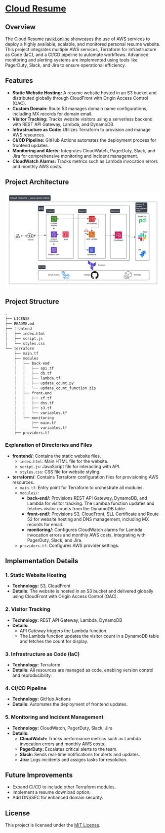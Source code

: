 # [Cloud Resume](https://raviki.online)

## Overview

The Cloud Resume [raviki.online](https://raviki.online) showcases the use of AWS services to deploy a highly available, scalable, and monitored personal resume website. This project integrates multiple AWS services, Terraform for Infrastructure as Code (IaC), and a CI/CD pipeline to automate workflows. Advanced monitoring and alerting systems are implemented using tools like PagerDuty, Slack, and Jira to ensure operational efficiency.

## Features

- **Static Website Hosting:** A resume website hosted in an S3 bucket and distributed globally through CloudFront with Origin Access Control (OAC).
- **Custom Domain:** Route 53 manages domain name configurations, including MX records for domain email.
- **Visitor Tracking:** Tracks website visitors using a serverless backend with REST API Gateway, Lambda, and DynamoDB.
- **Infrastructure as Code:** Utilizes Terraform to provision and manage AWS resources.
- **CI/CD Pipeline:** GitHub Actions automates the deployment process for frontend updates.
- **Monitoring and Alerts:** Integrates CloudWatch, PagerDuty, Slack, and Jira for comprehensive monitoring and incident management.
- **CloudWatch Alarms:** Tracks metrics such as Lambda invocation errors and monthly AWS costs.

## Project Architecture

![alt text](<Architecture Diagram.png>)

## Project Structure

```plaintext
.
├── LICENSE
├── README.md
├── frontend
│   ├── index.html
│   ├── script.js
│   └── styles.css
└── terraform
    ├── main.tf
    ├── modules
    │   ├── back-end
    │   │   ├── api.tf
    │   │   ├── db.tf
    │   │   ├── lambda.tf
    │   │   ├── update_count.py
    │   │   └── update_count_function.zip
    │   ├── front-end
    │   │   ├── cf.tf
    │   │   ├── dns.tf
    │   │   ├── s3.tf
    │   │   └── variables.tf
    │   └── monitoring
    │       ├── main.tf
    │       └── variables.tf
    ├── providers.tf
```

### Explanation of Directories and Files

- **frontend/**: Contains the static website files.
  - `index.html`: Main HTML file for the website.
  - `script.js`: JavaScript file for interacting with API.
  - `styles.css`: CSS file for website styling.
- **terraform/**: Contains Terraform configuration files for provisioning AWS resources.
  - `main.tf`: Entry point for Terraform to orchestrate all modules.
  - `modules/`:
    - **back-end/**: Provisions REST API Gateway, DynamoDB, and Lambda for visitor tracking. The Lambda function updates and fetches visitor counts from the DynamoDB table.
    - **front-end/**: Provisions S3, CloudFront, SLL Certificate and Route 53 for website hosting and DNS management, including MX records for email.
    - **monitoring/**: Configures CloudWatch alarms for Lambda invocation errors and monthly AWS costs, integrating with PagerDuty, Slack, and Jira.
  - `providers.tf`: Configures AWS provider settings.


## Implementation Details

### 1. **Static Website Hosting**
- **Technology:** S3, CloudFront
- **Details:** The website is hosted in an S3 bucket and delivered globally using CloudFront with Origin Access Control (OAC).

### 2. **Visitor Tracking**
- **Technology:** REST API Gateway, Lambda, DynamoDB
- **Details:**
  - API Gateway triggers the Lambda function.
  - The Lambda function updates the visitor count in a DynamoDB table and fetches the count for display.

### 3. **Infrastructure as Code (IaC)**
- **Technology:** Terraform
- **Details:** All resources are managed as code, enabling version control and reproducibility.

### 4. **CI/CD Pipeline**
- **Technology:** GitHub Actions
- **Details:** Automates the deployment of frontend updates.

### 5. **Monitoring and Incident Management**
- **Technology:** CloudWatch, PagerDuty, Slack, Jira
- **Details:**
  - **CloudWatch:** Tracks performance metrics such as Lambda invocation errors and monthly AWS costs.
  - **PagerDuty:** Escalates critical alerts to the team.
  - **Slack:** Sends real-time notifications for alerts and updates.
  - **Jira:** Logs incidents and assigns tasks for resolution.

## Future Improvements

- Expand CI/CD to include other Terraform modules.
- Implement a resume download option.
- Add DNSSEC for enhanced domain security.

## License

This project is licensed under the [MIT License](LICENSE).
